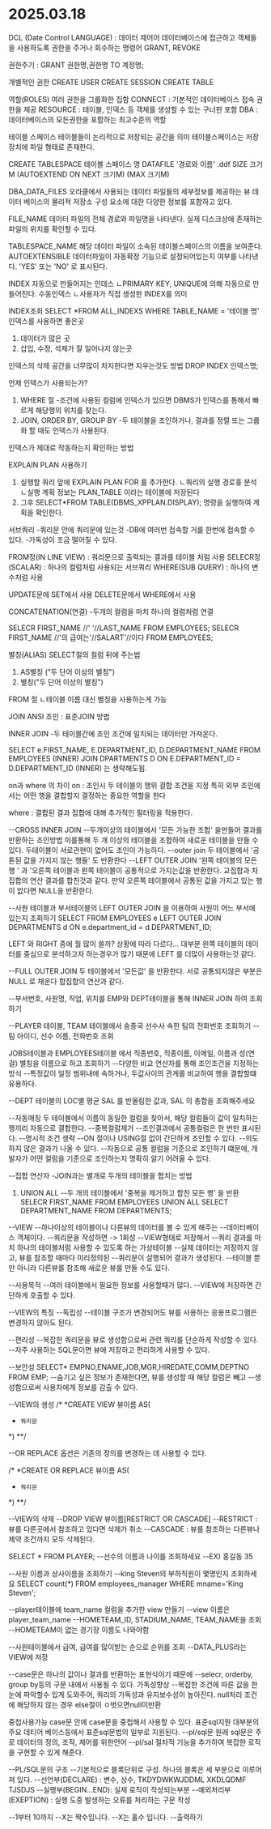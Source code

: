 # 2025.03.18
DCL (Date Control LANGUAGE) : 데이터 제어어
데이터베이스에 접근하고 객체들을 사용하도록 권한을 주거나 회수하는 명령어
GRANT, REVOKE

권한주기 : GRANT 권한명,권한명 TO 계정명;

개별적인 권한
CREATE USER
CREATE SESSION
CREATE TABLE

역할(ROLES)
여러 권한을 그룹화한 집함
CONNECT : 기본적인 데이터베이스 접속 권한을 제공
RESOURCE : 테이블, 인덱스 등 객체를 생성할 수 있는 구너한 포함
DBA : 데이터베이스의 모든권한을 포함하는 최고수준의 역할

테이블 스페이스
테이블들이 논리적으로 저장되는 공간을 의미
테이블스페이스는 저장장치에 파일 형태로 존재한다.

CREATE TABLESPACE 테이블 스페이스 명
DATAFILE '경로와 이름' .ddf
SIZE 크기M
(AUTOEXTEND ON NEXT 크기M)
(MAX 크기M)

DBA_DATA_FILES
오라클에서 사용되는 데이터 파일들의 세부정보를 제공하는 뷰
데이터 베이스의 물리적 저장소 구성 요소에 대한 다양한 정보를 포함하고 있다.

FILE_NAME
데이터 파일의 전체 경로와 파일명을 나타낸다.
실제 디스크상에 존재하는 파일의 위치를 확인할 수 있다.

TABLESPACE_NAME
해당 데이터 파일이 소속된 테이블스페이스의 이름을 보여준다.
AUTOEXTENSIBLE
데이터파일이 자동확장 기능으로 설정되어있는지 여부를 나타낸다.
'YES' 또는 'NO' 로 표시된다.

INDEX
자동으로 만들어지는 인데스
ㄴPRIMARY KEY, UNIQUE에 의해 자동으로 만들어진다.
수동인덱스
ㄴ사용자가 직접 생성한 INDEX를 의미

INDEX조회
SELECT *FROM ALL_INDEXS WHERE TABLE_NAME = '테이블 명'
인덱스를 사용하면 좋은곳
1. 데이터가 많은 곳
2. 삽입, 수정, 석제가 잘 일어나지 않는곳

인덱스의 삭제
공간을 너무많이 차지한다면 지우는것도 방법
DROP INDEX 인덱스명;

언제 인덱스가 사용되는가?
1. WHERE 절
-조건에 사용된 컬럼에 인덱스가 있으면 DBMS가 인덱스를 통해서 빠르게 해당행의 위치를 찾는다.
2. JOIN, ORDER BY, GROUP BY
-두 테이블을 조인하거나, 결과를 정렬 또는 그룹화 할 때도 인덱스가 사용된다.

인덱스가 제대로 작동하는지 확인하는 방법


EXPLAIN PLAN 사용하기
1. 실행할 쿼리 앞에 EXPLAIN PLAN FOR 를 추가한다.
ㄴ쿼리의 실행 경로흫 분석
ㄴ실행 계획 정보는 PLAN_TABLE 이라는 테이블에 저장된다
3. 그후 SELECT*FROM TABLE(DBMS_XPPLAN.DISPLAY); 명령을 실행하여 계획을 확인한다.

서브쿼리
-쿼리문 안에 쿼리문에 있는것
-DB에 여러번 접속할 거를 한번에 접속할 수 있다.
-가독성이 조금 떨어질 수 있다.

FROM정(IN LINE VIEW) : 쿼리문으로 출력되는 결과를 테이블 처럼 사용
SELECR정(SCALAR) : 하나의 컬럼처럼 사용되는 서브쿼리
WHERE(SUB QUERY) : 하나의 변수처럼 사용

UPDATE문에 SET에서 사용
DELETE문에서 WHERE에서 사용

CONCATENATION(연결)
-두개의 컬럼을 마치 하나의 컬럼처럼 연결

SELECR FIRST_NAME //' '//LAST_NAME FROM EMPLOYEES;
SELECR FIRST_NAME //'의 급여는'//SALART'//이다 FROM EMPLOYEES;

별칭(ALIAS)
SELECT절의 컬럼 뒤에 주는법
1. AS별칭 ("두 단어 이상의 별칭")
2. 별칭("두 단어 이상의 별칭")

FROM 절
ㄴ테이블 이름 대신 별칭을 사용하는게 가능

JOIN
ANSI 조인 : 표준JOIN 방법

INNER JOIN
-두 테이블간에 조인 조건에 일치되는 데이터만 가져온다.

SELECT e.FIRST_NAME, E.DEPARTMENT_ID, D.DEPARTMENT_NAME
FROM EMPLOYEES (INNER) JOIN DPARTMENTS D
ON E.DEPARTMENT_ID = D.DEPARTMENT_ID
(INNER) 는 생략해도됨.

on과 where 의 차이
on : 조인시 두 테이블의 행위 결합 조건을 지정
특히 외부 조인에서는 어떤 행을 결합할지 결정하는 중요한 역할을 한다

where : 결합된 결과 집합에 대해 추가적인 필터링을 적용한다.


--CROSS INNER JOIN
--두개이상의 테이블에서 '모든 가능한 조합' 을만들어 결과를 반환하는 조인방법
이를통해 두 개 이상의 테이블을 조합하여 새로운 테이블을 만들 수 있다.
두테이블이 서로관현이 없어도 조인이 가능하다.
--outer join
두 테이블에서 '공톤된 값을 가지지 않는 행들' 도 반환한다
--LEFT OUTER JOIN
'왼쪽 테이블의 모든 행 ' 과 '오른쪽 테이블과 왼쪽 테이블이 공통적으로 가지는값을 반환한다.
교집합과 차집합의 연산 결과를 합친것과 같다.
만약 오른쪽 테이블에서 공통된 값을 가지고 있는 행이 없다면 NULL을 반환한다.

--사원 테이블과 부서테이블의 LEFT OUTER JOIN 을 이용하여 
사원이 어느 부서에 있는지 조회하기
SELECT
FROM EMPLOYEES e
LEFT OUTER JOIN DEPARTMENTS d
ON e.department_id = d.DEPARTMENT_ID;

LEFT 와 RIGHT 중에 뭘 많이 쓸까?
상황에 따라 다르다...
대부분 왼쪽 테이블의 데이터를 중심으로 분석하고자 하는경우가 많기 때문에 LEFT 를 더많이 사용하는것 같다.

--FULL OUTER JOIN
두 테이블에서 '모든값' 을 반환한다.
서로 공통되지않은 부분은 NULL 로 채운다
합집합의 연산과 같다.

--부서번호, 사원명,  직업, 위치를 EMP와 DEPT테이블을 통해
INNER JOIN 하여 조회하기

--PLAYER 테이블, TEAM 테이블에서 송종국 선수사 속한 팀의 전화번호 조회하기
--팀 아이디, 선수 이름, 전화번호 조회

JOBS테이블과 EMPLOYEES테이블 에서
직종번호, 직종이름, 이메일, 이름과 성(연걸) 별칭을 이름으로 하고 조회하기
--다양한 비교 연산자를 통해 조인조건을 지정하는방식
--특정값이 일정 범위내에 속하거나, 두값사이의 관계를 비교하여 행을 결합할떄 유용하다.

--DEPT 테이블의 LOC별 평균 SAL 를 반올림한 값과, SAL 의 총합을 조회해주세요

--자동매칭
두 테이블에서 이름이 동일한 컬럼을 찾아서, 해당 컬럼들이 값이 일치하는 행끼리 자동으로 결합한다.
--중복컬럼제거
--조인결과에서 공통컬럼은 한 번만 표시된다.
--명시적 조건 생략
--ON 절이나 USING절 없이 간단하게 조인할 수 있다.
--의도하지 않은 결과가 나올 수 있다.
--자동으로 공통 컬럼을 기준으로 조인하기 떄문에, 개발자가 어떤 컬럼을 기준으로 조인하는지 명확히 알기 어려울 수 있다.

--집합 연산자
-JOIN과는 별개로 두개의 테이블을 합치는 방법

1. UNION ALL
--두 개의 테이블에서 '중복을 제거하고 합친 모든 행' 을 반환
SELECR FIRST_NAME FROM EMPLOYEES
UNION ALL
SELECT DEPARTMENT_NAME FROM DEPARTMENTS;

--VIEW
--하나이상의 테이블이나 다른뷰의 데이터를 볼 수 있게 해주는
--데이터베이스 객체이다.
--쿼리문을 작성하면 -> 1회성
--VIEW형태로 저장해서
--쿼리 결과를 마치 하나의 테이블처럼 사용할 수 있도록 하는 가상테이블
--실제 데이터는 저장하지 않고, 뷰를 참조할 때마다 미리정의된 
--쿼리문이 살행되어 결과가 생성된다.
--테이블 뿐만 아니라 다른뷰를 참조해 새로운 뷰를 만들 수도 있다.

--사용목적
--여러 테이블에서 필요한 정보를 사용할때가 많다.
--VIEW에 저장하면 간단하게 호출할 수 있다. 

--VIEW의 특징
--독립성
--테이블 구조가 변경되어도 뷰를 사용하는 응용프로그램은 변경하지 않아도 된다.

--편리성
--복잡한 쿼리문을 뷰로 생성함으로써 관련 쿼리를 단순하게 작성할 수 있다.
--자주 사용하는 SQL문이면 뷰에 저장하고 편리하게 사용할 수 있다.

--보안성
SELECT* EMPNO,ENAME,JOB,MGR,HIREDATE,COMM,DEPTNO FROM EMP;
--숨기고 싶은 정보가 존재한다면, 뷰를 생성할 때 해당 컬럼은 빼고
--생성함으로써 사용자에게 정보를 감출 수 있다. 

--VIEW의 생성
/*
*CREATE VIEW 뷰이름 AS(
*     쿼리문 
*)
**/

--OR REPLACE 옵션은 기존의 정의를 변경하는 데 사용할 수 있다.

/*
*CREATE OR REPLACE 뷰이름 AS(
*     쿼리문 
*)
**/


--VIEW의 삭제
--DROP VIEW 뷰이름[RESTRICT OR CASCADE]
--RESTRICT : 뷰를 다른곳에서 참조하고 있다면 삭제가 취소
--CASCADE : 뷰를 참조하는 다른뷰나 제약 조건까지 모두 삭제된다.

SELECT * FROM PLAYER;
--선수의 이름과 나이를 조회하세요
--EX) 홍길동 35 

--사원 이름과 상사이름을 조회하기
--king Steven의 부하직원이 몇명인지 조회하세요
SELECT count(*) FROM
employees_manager
WHERE mname='King Steven';

--player테이블에 team_name 컬럼을 추가한 view 만들기
--view 이름은 player_team_name
--HOMETEAM_ID, STADIUM_NAME, TEAM_NAME을 조회
--HOMETEAM이 없는 경기장 이름도 나와야함

--사원테이블에서 급여, 급여를 많이받는 순으로 순위를 조회
--DATA_PLUS라는 VIEW에 저장

--case문은 하나의 값이나 결과를 반환하는 표현식이기 때문에
--selecr, orderby, group by등의 구문 내에서 사용될 수 있다.
가독성향상
--복잡한 조건에 따른 값을 한눈에 파악할수 있게 도와주어, 쿼리의 가독성과 유지보수성이 높아진다.
null처리
조건에 해당하지 않는 경우 else절이 ㅇ벗으면null이반환

중첩사용가능
case문 안에 case문을 중첩해서 사용할 수 있다.
표준sql지원
대부분의 주요 데티어 베이스등에서 표준sql문법의 일부로 지원된다.
 --pl/sql문
 원래 sql문은 주로 데이터의 정의, 조작, 제어를 위한언어
 --pl/sal
 절차적 기능을 추가하여 복잡한 로직을 구현할 수 있게 해준다.

--PL/SQL문의 구조
--기본적으로 블록단위로 구성. 하나의 블록은 세 부분으로 이루어져 있다.
--선언부(DECLARE) : 변수, 상수, TKDYDWKWJDDML XKDLQDMF TJSDJS
--실행부(BEGIN...END): 실제 로직이 작성되는부분
--예외처리부(EXEPTION) : 실행 도중 발생하는 오류를 처리하는 구문 작성

--1부터 10까지
--X는 짝수입니다.
--X는 홀수 입니다.
--출력하기















